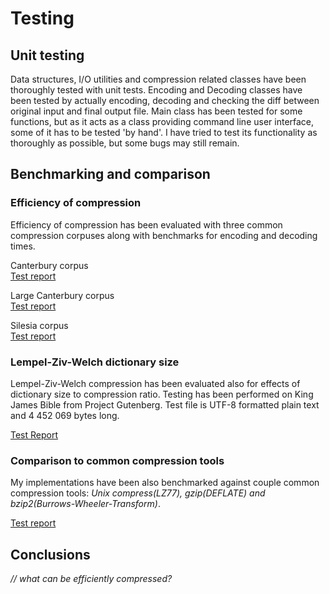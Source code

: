 # Testing

## Unit testing
Data structures, I/O utilities and compression related classes have been thoroughly tested with unit tests. Encoding and Decoding classes have been tested by actually encoding, decoding and checking the diff between original input and final output file. Main class has been tested for some functions, but as it acts as a class providing command line user interface, some of it has to be tested 'by hand'. I have tried to test its functionality as thoroughly as possible, but some bugs may still remain.

## Benchmarking and comparison
### Efficiency of compression
Efficiency of compression has been evaluated with three common compression corpuses along with benchmarks for encoding and decoding times.

Canterbury corpus  
[Test report](performancetests/canterbury.md)  

Large Canterbury corpus  
[Test report](performancetests/canterbury-large.md) 

Silesia corpus  
[Test report](performancetests/silesia.md)

### Lempel-Ziv-Welch dictionary size
Lempel-Ziv-Welch compression has been evaluated also for effects of dictionary size to compression ratio. Testing has been performed on King James Bible from Project Gutenberg. Test file is UTF-8 formatted plain text and 4 452 069 bytes long.

[Test Report](performancetests/bible.md)

### Comparison to common compression tools
My implementations have been also benchmarked against couple common compression tools: *Unix compress(LZ77), gzip(DEFLATE) and bzip2(Burrows-Wheeler-Transform)*.

[Test report](performancetests/comparison-to-other-tools.md)

## Conclusions
*// what can be efficiently compressed?*